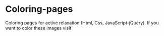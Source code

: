 # Coloring-pages
Coloring pages for active relaxation (Html, Css, JavaScript-jQuery). If you want to color these images visit 
